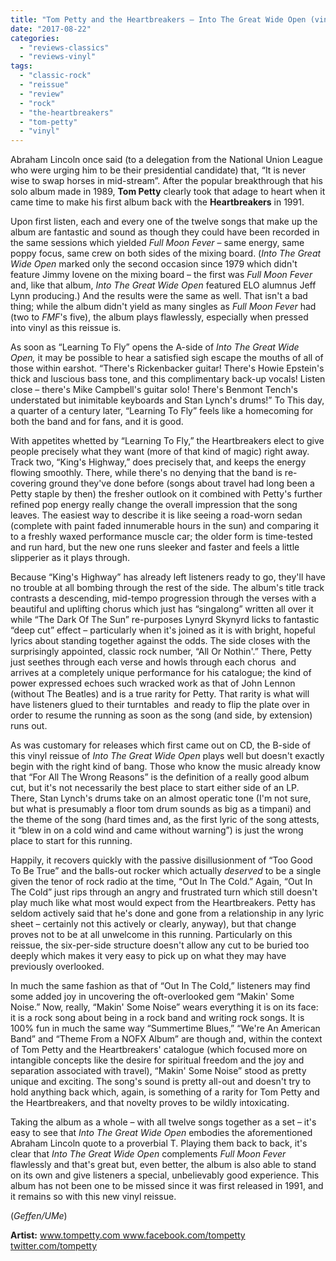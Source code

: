 ```yaml
---
title: "Tom Petty and the Heartbreakers – Into The Great Wide Open (vinyl reissue)"
date: "2017-08-22"
categories: 
  - "reviews-classics"
  - "reviews-vinyl"
tags: 
  - "classic-rock"
  - "reissue"
  - "review"
  - "rock"
  - "the-heartbreakers"
  - "tom-petty"
  - "vinyl"
---
```


Abraham Lincoln once said (to a delegation from the National Union League who were urging him to be their presidential candidate) that, “It is never wise to swap horses in mid-stream”. After the popular breakthrough that his solo album made in 1989, **Tom Petty** clearly took that adage to heart when it came time to make his first album back with the **Heartbreakers** in 1991.

Upon first listen, each and every one of the twelve songs that make up the album are fantastic and sound as though they could have been recorded in the same sessions which yielded _Full Moon Fever_ – same energy, same poppy focus, same crew on both sides of the mixing board. (_Into The Great Wide Open_ marked only the second occasion since 1979 which didn't feature Jimmy Iovene on the mixing board – the first was _Full Moon Fever_ and, like that album, _Into The Great Wide Open_ featured ELO alumnus Jeff Lynn producing.) And the results were the same as well. That isn't a bad thing; while the album didn't yield as many singles as _Full Moon Fever_ had (two to _FMF_'s five), the album plays flawlessly, especially when pressed into vinyl as this reissue is.

As soon as “Learning To Fly” opens the A-side of _Into The Great Wide Open,_ it may be possible to hear a satisfied sigh escape the mouths of all of those within earshot. “There's Rickenbacker guitar! There's Howie Epstein's thick and luscious bass tone, and this complimentary back-up vocals! Listen close – there's Mike Campbell's guitar solo! There's Benmont Tench's understated but inimitable keyboards and Stan Lynch's drums!” To This day, a quarter of a century later, “Learning To Fly” feels like a homecoming for both the band and for fans, and it is good.

With appetites whetted by “Learning To Fly,” the Heartbreakers elect to give people precisely what they want (more of that kind of magic) right away. Track two, “King's Highway,” does precisely that, and keeps the energy flowing smoothly. There, while there's no denying that the band is re-covering ground they've done before (songs about travel had long been a Petty staple by then) the fresher outlook on it combined with Petty's further refined pop energy really change the overall impression that the song leaves. The easiest way to describe it is like seeing a road-worn sedan (complete with paint faded innumerable hours in the sun) and comparing it to a freshly waxed performance muscle car; the older form is time-tested and run hard, but the new one runs sleeker and faster and feels a little slipperier as it plays through.

Because “King's Highway” has already left listeners ready to go, they'll have no trouble at all bombing through the rest of the side. The album's title track contrasts a descending, mid-tempo progression through the verses with a beautiful and uplifting chorus which just has “singalong” written all over it while “The Dark Of The Sun” re-purposes Lynyrd Skynyrd licks to fantastic “deep cut” effect – particularly when it's joined as it is with bright, hopeful lyrics about standing together against the odds. The side closes with the surprisingly appointed, classic rock number, “All Or Nothin'.” There, Petty just seethes through each verse and howls through each chorus  and arrives at a completely unique performance for his catalogue; the kind of power expressed echoes such wracked work as that of John Lennon (without The Beatles) and is a true rarity for Petty. That rarity is what will have listeners glued to their turntables  and ready to flip the plate over in order to resume the running as soon as the song (and side, by extension) runs out.

As was customary for releases which first came out on CD, the B-side of this vinyl reissue of _Into The Great Wide Open_ plays well but doesn't exactly begin with the right kind of bang. Those who know the music already know that “For All The Wrong Reasons” is the definition of a really good album cut, but it's not necessarily the best place to start either side of an LP. There, Stan Lynch's drums take on an almost operatic tone (I'm not sure, but what is presumably a floor tom drum sounds as big as a timpani) and the theme of the song (hard times and, as the first lyric of the song attests, it “blew in on a cold wind and came without warning”) is just the wrong place to start for this running.

Happily, it recovers quickly with the passive disillusionment of “Too Good To Be True” and the balls-out rocker which actually _deserved_ to be a single given the tenor of rock radio at the time, “Out In The Cold.” Again, “Out In The Cold” just rips through an angry and frustrated turn which still doesn't play much like what most would expect from the Heartbreakers. Petty has seldom actively said that he's done and gone from a relationship in any lyric sheet – certainly not this actively or clearly, anyway), but that change proves not to be at all unwelcome in this running. Particularly on this reissue, the six-per-side structure doesn't allow any cut to be buried too deeply which makes it very easy to pick up on what they may have previously overlooked.

In much the same fashion as that of “Out In The Cold,” listeners may find some added joy in uncovering the oft-overlooked gem “Makin' Some Noise.” Now, really, “Makin' Some Noise” wears everything it is on its face: it is a rock song about being in a rock band and writing rock songs. It is 100% fun in much the same way “Summertime Blues,” “We're An American Band” and “Theme From a NOFX Album” are though and, within the context of Tom Petty and the Heartbreakers' catalogue (which focused more on intangible concepts like the desire for spiritual freedom and the joy and separation associated with travel), “Makin' Some Noise” stood as pretty unique and exciting. The song's sound is pretty all-out and doesn't try to hold anything back which, again, is something of a rarity for Tom Petty and the Heartbreakers, and that novelty proves to be wildly intoxicating.

Taking the album as a whole – with all twelve songs together as a set – it's easy to see that _Into The Great Wide Open_ embodies the aforementioned Abraham Lincoln quote to a proverbial T. Playing them back to back, it's clear that _Into The Great Wide Open_ complements _Full Moon Fever_ flawlessly and that's great but, even better, the album is also able to stand on its own and give listeners a special, unbelievably good experience. This album has not been one to be missed since it was first released in 1991, and it remains so with this new vinyl reissue.

(_Geffen/UMe_)

**Artist:** [www.tompetty.com www.facebook.com/tompetty twitter.com/tompetty](http://www.tompetty.com/40?ref=https://www.google.ca/)

